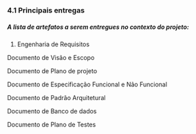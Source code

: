 ### 4.1 Principais entregas

##### A lista de artefatos a serem entregues no contexto do projeto:

1. Engenharia de Requisitos

Documento de Visão e Escopo

Documento de Plano de projeto

Documento de Especificação Funcional e Não Funcional

Documento de Padrão Arquitetural

Documento de Banco de dados

Documento de Plano de Testes

